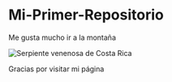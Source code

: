 # Mi-Primer-Repositorio

Me gusta mucho ir a la montaña 

![Serpiente venenosa de Costa Rica](https://inaturalist-open-data.s3.amazonaws.com/photos/2967107/original.jpg)

Gracias por visitar mi página
